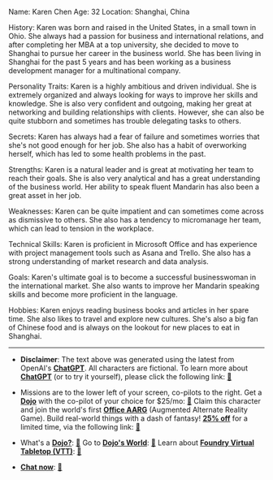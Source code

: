Name: Karen Chen
Age: 32
Location: Shanghai, China

History: Karen was born and raised in the United States, in a small town in Ohio. She always had a passion for business and international relations, and after completing her MBA at a top university, she decided to move to Shanghai to pursue her career in the business world. She has been living in Shanghai for the past 5 years and has been working as a business development manager for a multinational company.

Personality Traits: Karen is a highly ambitious and driven individual. She is extremely organized and always looking for ways to improve her skills and knowledge. She is also very confident and outgoing, making her great at networking and building relationships with clients. However, she can also be quite stubborn and sometimes has trouble delegating tasks to others.

Secrets: Karen has always had a fear of failure and sometimes worries that she's not good enough for her job. She also has a habit of overworking herself, which has led to some health problems in the past.

Strengths: Karen is a natural leader and is great at motivating her team to reach their goals. She is also very analytical and has a great understanding of the business world. Her ability to speak fluent Mandarin has also been a great asset in her job.

Weaknesses: Karen can be quite impatient and can sometimes come across as dismissive to others. She also has a tendency to micromanage her team, which can lead to tension in the workplace.

Technical Skills: Karen is proficient in Microsoft Office and has experience with project management tools such as Asana and Trello. She also has a strong understanding of market research and data analysis.

Goals: Karen's ultimate goal is to become a successful businesswoman in the international market. She also wants to improve her Mandarin speaking skills and become more proficient in the language.

Hobbies: Karen enjoys reading business books and articles in her spare time. She also likes to travel and explore new cultures. She's also a big fan of Chinese food and is always on the lookout for new places to eat in Shanghai.
 

---
* **Disclaimer**: The text above was generated using the latest from OpenAI's [**ChatGPT**](https://openai.com/blog/chatgpt/).  All characters are fictional.  To learn more about [**ChatGPT**](https://openai.com/blog/chatgpt/) (or to try it yourself), please click the following link: [:closed_book:](https://openai.com/blog/chatgpt/)

* Missions are to the lower left of your screen, co-pilots to the right. Get a [**Dojo**](https://workmates.live/marketplace) with the co-pilot of your choice for $25/mo: [:green_book:](https://workmates.live/marketplace) Claim this character and join the world's first [**Office AARG**](https://dojos.world) (Augmented Alternate Reality Game). Build real-world things with a dash of fantasy! [**25% off**](https://blog.workmates.live/deal-on-a-dojo) for a limited time, via the following link: [:green_book:](https://blog.workmates.live/deal-on-a-dojo) 

* What's a [**Dojo?**](https://workdojos.com): [:blue_book:](https://workdojos.com)  Go to [**Dojo's World**](https://dojos.world): [:blue_book:](https://dojos.world)  Learn about [**Foundry Virtual Tabletop (VTT)**](https://foundryvtt.com): [:closed_book:](https://foundryvtt.com/)

* [**Chat now**](https://chat.workmates.live/channel/support): [:ledger:](https://chat.workmates.live/channel/support)